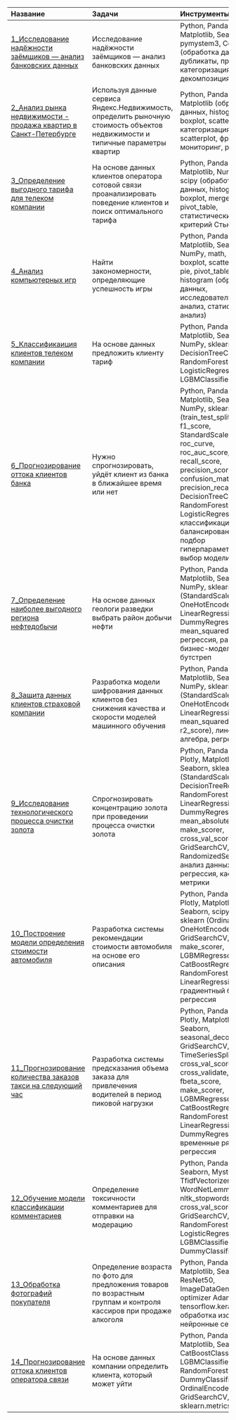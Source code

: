 Название|Задачи |Инструменты
:---|:---|:---
[1_Исследование надёжности заёмщиков — анализ банковских данных](https://github.com/KonstantinKosinskii/my_works/tree/main/Reliability_of_borrowers) | Исследование надёжности заёмщиков — анализ банковских данных | Python, Pandas, Matplotlib, Seaborn, pymystem3, Counter (обработка данных, дубликаты, пропуски, категоризация, декомпозиция)  
[2_Анализ рынка недвижимости - продажа квартир в Санкт-Петербурге](https://github.com/KonstantinKosinskii/my_works/tree/main/2_Cost_of_apartments) | Используя данные сервиса Яндекс.Недвижимость, определить рыночную стоимость объектов недвижимости и типичные параметры квартир | Python, Pandas, Matplotlib  (обработка данных, histogram, boxplot, scattermatrix, категоризация, scatterplot,  фрод-мониторинг, pivot_table)  
[3_Определение выгодного тарифа для телеком компании](https://github.com/KonstantinKosinskii/my_works/tree/main/3_Telecom_tariff) | На основе данных клиентов оператора сотовой связи проанализировать поведение клиентов и поиск оптимального тарифа | Python, Pandas, Matplotlib, NumPy, math, scipy (обработка данных, histogram, boxplot, merge, pivot_table, статистический тест, критерий Стьюдента)  
[4_Анализ компьютерных игр](https://github.com/KonstantinKosinskii/my_works/tree/main/4_Game_analysis) | Найти закономерности, определяющие успешность игры | Python, Pandas, Matplotlib, Seaborn, NumPy, math, scipy, boxplot, scatter_matrix, pie, pivot_table, groupby, histogram (обработка данных, исследовательский анализ, статистический анализ)  
[5_Классификаиция клиентов телеком компании](https://github.com/KonstantinKosinskii/my_works/tree/main/5_Telecom_class_client) | На основе данных предложить клиенту тариф | Python, Pandas, Matplotlib, Seaborn, NumPy, sklearn, DecisionTreeClassifier, RandomForestClassifier, LogisticRegression, LGBMClassifier  
[6_Прогнозирование оттока клиентов банка](https://github.com/KonstantinKosinskii/my_works/tree/main/6_Bank_clients) | Нужно спрогнозировать, уйдёт клиент из банка в ближайшее время или нет | Python, Pandas, Matplotlib, Seaborn, NumPy, sklearn (train_test_split, f1_score, StandardScaler, shuffle, roc_curve, roc_auc_score, recall_score, precision_score, confusion_matrix, precision_recall_curve, DecisionTreeClassifier, RandomForestClassifier, LogisticRegression), классификация, балансирование, подбор гиперпараметров, выбор модели МО  
[7_Определение наиболее выгодного региона нефтедобычи](https://github.com/KonstantinKosinskii/my_works/tree/main/7_Oil_production_region(bootstrap)) | На основе данных геологи разведки выбрать район добычи нефти | Python, Pandas, Matplotlib, Seaborn, NumPy, sklearn (StandardScaler, OneHotEncoder, LinearRegression, DummyRegressor, mean_squared_error), регрессия, разработка бизнес-модели, бутстреп  
[8_Защита данных клиентов страховой компании](https://github.com/KonstantinKosinskii/my_works/tree/main/8_Save_private_data) | Разработка модели шифрования данных клиентов без снижения качества и скорости моделей машинного обучения | Python, Pandas, Matplotlib, Seaborn, NumPy, sklearn (StandardScaler, OneHotEncoder, LinearRegression, mean_squared_error, r2_score), линейная алгебра, регрессия  
[9_Исследование технологического процесса очистки золота](https://github.com/KonstantinKosinskii/my_works/tree/main/9_Gold_refining_technology) | Спрогнозировать концентрацию золота при проведении процесса очистки золота | Python, Pandas, NumPy, Plotly, Matplotlib, Seaborn, sklearn (StandardScaler, DecisionTreeRegressor, RandomForestRegressor, LinearRegression, DummyRegressor, mean_absolute_error, make_scorer, cross_val_score, GridSearchCV, RandomizedSearchCV), анализ данных, регрессия, кастомные метрики  
[10_Построение модели определения стоимости автомобиля](https://github.com/KonstantinKosinskii/my_works/tree/main/Car%20price) | Разработка системы рекомендации стоимости автомобиля на основе его описания | Python, Pandas, NumPy, Plotly, Matplotlib, Seaborn, scipy.stats, sklearn (OrdinalEncoder, OneHotEncoder, GridSearchCV, make_scorer, LGBMRegressor, CatBoostRegressor, RandomForestRegressor, LinearRegression), градиентный бустинг, регрессия  
[11_Прогнозирование количества заказов такси на следующий час](https://github.com/KonstantinKosinskii/my_works/tree/main/Time_and_taxi) | Разработка системы предсказания объема заказа для привлечения водителей в период пиковой нагрузки | Python, Pandas, NumPy, Plotly, Matplotlib, Seaborn, seasonal_decompose, GridSearchCV, TimeSeriesSplit, cross_val_score, cross_validate, fbeta_score, make_scorer, LGBMRegressor, CatBoostRegressor, RandomForestRegressor, LinearRegression, DummyRegressor, временные ряды, регрессия  
[12_Обучение модели классификации комментариев](https://github.com/KonstantinKosinskii/my_works/tree/main/Check_comments) | Определение токсичности комментариев для отправки на модерацию | Python, Pandas, NumPy, Seaborn, Mystem, TfidfVectorizer, WordNetLemmatizer, nltk_stopwords, cross_val_score, GridSearchCV, RandomForestClassifier, LogisticRegression, LGBMClassifier, DummyClassifier  
[13_Обработка фотографий покупателя](https://github.com/KonstantinKosinskii/my_works/tree/main/Computer%20vision)| Определение возраста по фото для предложения товаров по возрастным группам и контроля кассиров при продаже алкоголя | Python, Pandas, NumPy, Matplotlib, Seaborn, ResNet50, ImageDataGenerator, optimizer Adam, tensorflow.keras, обработка изображени, нейронные сети  
[14_Прогнозирование оттока клиентов оператора связи](https://github.com/KonstantinKosinskii/my_works/tree/main/Telecom)| На основе данных компании определить клиента, который может уйти | Python, Pandas, NumPy, Matplotlib, Seaborn, CatBoostClassifier, LGBMClassifier, RandomForestClassifier, DummyClassifier, OrdinalEncoder, GridSearchCV, hyperopt, sklearn.metrics
